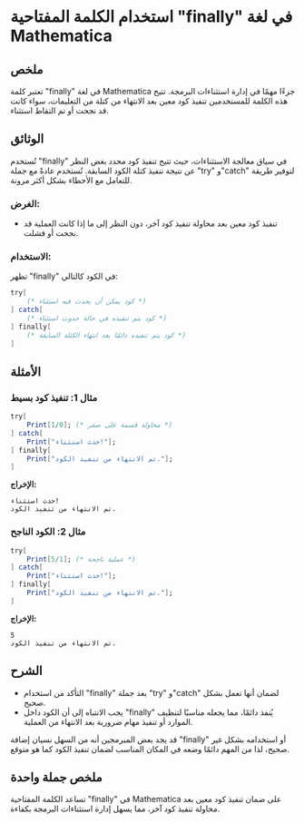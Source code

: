 <!--
Meta Description: # استخدام الكلمة المفتاحية "finally" في لغة Mathematica ## ملخص تعتبر كلمة "finally" في لغة Mathematica جزءًا مهمًا في إدارة استثناءات البرمجة. تتيح ه...
Meta Keywords: تنفيذ, finally, كود, الكود, mathematica
-->

# استخدام الكلمة المفتاحية "finally" في لغة Mathematica

## ملخص
تعتبر كلمة "finally" في لغة Mathematica جزءًا مهمًا في إدارة استثناءات البرمجة. تتيح هذه الكلمة للمستخدمين تنفيذ كود معين بعد الانتهاء من كتلة من التعليمات، سواء كانت قد نجحت أو تم التقاط استثناء.

## الوثائق
تُستخدم "finally" في سياق معالجة الاستثناءات، حيث تتيح تنفيذ كود محدد بغض النظر عن نتيجة تنفيذ كتلة الكود السابقة. تُستخدم عادةً مع جملة "try" و"catch" لتوفير طريقة للتعامل مع الأخطاء بشكل أكثر مرونة. 

### الغرض:
- تنفيذ كود معين بعد محاولة تنفيذ كود آخر، دون النظر إلى ما إذا كانت العملية قد نجحت أو فشلت.

### الاستخدام:
تظهر "finally" في الكود كالتالي:

```mathematica
try[
    (* كود يمكن أن يحدث فيه استثناء *)
] catch[
    (* كود يتم تنفيذه في حالة حدوث استثناء *)
] finally[
    (* كود يتم تنفيذه دائمًا بعد انتهاء الكتلة السابقة *)
]
```

## الأمثلة
### مثال 1: تنفيذ كود بسيط
```mathematica
try[
    Print[1/0]; (* محاولة قسمة على صفر *)
] catch[
    Print["حدث استثناء!"]; 
] finally[
    Print["تم الانتهاء من تنفيذ الكود."]; 
]
```
**الإخراج:**
```
حدث استثناء!
تم الانتهاء من تنفيذ الكود.
```

### مثال 2: الكود الناجح
```mathematica
try[
    Print[5/1]; (* عملية ناجحة *)
] catch[
    Print["حدث استثناء!"]; 
] finally[
    Print["تم الانتهاء من تنفيذ الكود."]; 
]
```
**الإخراج:**
```
5
تم الانتهاء من تنفيذ الكود.
```

## الشرح
- التأكد من استخدام "finally" بعد جملة "try" و"catch" لضمان أنها تعمل بشكل صحيح.
- يجب الانتباه إلى أن الكود داخل "finally" يُنفذ دائمًا، مما يجعله مناسبًا لتنظيف الموارد أو تنفيذ مهام ضرورية بعد الانتهاء من العملية.

قد يجد بعض المبرمجين أنه من السهل نسيان إضافة "finally" أو استخدامه بشكل غير صحيح، لذا من المهم دائمًا وضعه في المكان المناسب لضمان تنفيذ الكود كما هو متوقع.

## ملخص جملة واحدة
تساعد الكلمة المفتاحية "finally" في Mathematica على ضمان تنفيذ كود معين بعد محاولة تنفيذ كود آخر، مما يسهل إدارة استثناءات البرمجة بكفاءة.